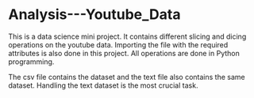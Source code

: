 # Analysis---Youtube_Data
This is a data science mini project. It contains different slicing and dicing operations on the youtube data. Importing the file with the required attributes is also done in this project. All operations are done in Python programming.

The csv file contains the dataset and the text file also contains the same dataset.
Handling the text dataset is the most crucial task.
